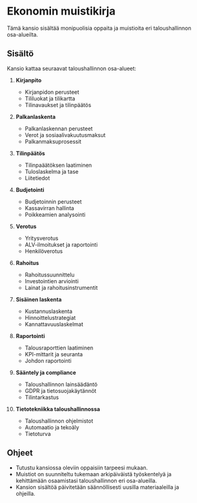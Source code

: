 # Ekonomin muistikirja

Tämä kansio sisältää monipuolisia oppaita ja muistioita eri taloushallinnon osa-alueilta.

## Sisältö
Kansio kattaa seuraavat taloushallinnon osa-alueet:

1. **Kirjanpito**
   - Kirjanpidon perusteet
   - Tililuokat ja tilikartta
   - Tilinavaukset ja tilinpäätös

2. **Palkanlaskenta**
   - Palkanlaskennan perusteet
   - Verot ja sosiaalivakuutusmaksut
   - Palkanmaksuprosessit

3. **Tilinpäätös**
   - Tilinpaäätöksen laatiminen
   - Tuloslaskelma ja tase
   - Liitetiedot

4. **Budjetointi**
   - Budjetoinnin perusteet
   - Kassavirran hallinta
   - Poikkeamien analysointi

5. **Verotus**
   - Yritysverotus
   - ALV-ilmoitukset ja raportointi
   - Henkilöverotus

6. **Rahoitus**
   - Rahoitussuunnittelu
   - Investointien arviointi
   - Lainat ja rahoitusinstrumentit

7. **Sisäinen laskenta**
   - Kustannuslaskenta
   - Hinnoittelustrategiat
   - Kannattavuuslaskelmat

8. **Raportointi**
   - Talousraporttien laatiminen
   - KPI-mittarit ja seuranta
   - Johdon raportointi

9. **Sääntely ja compliance**
   - Taloushallinnon lainsäädäntö
   - GDPR ja tietosuojakäytännöt
   - Tilintarkastus

10. **Tietotekniikka taloushallinnossa**
    - Taloushallinnon ohjelmistot
    - Automaatio ja tekoäly
    - Tietoturva

## Ohjeet
- Tutustu kansiossa oleviin oppaisiin tarpeesi mukaan.
- Muistiot on suunniteltu tukemaan arkipäiväistä työskentelyä ja kehittämään osaamistasi taloushallinnon eri osa-alueilla.
- Kansion sisältöä päivitetään säännöllisesti uusilla materiaaleilla ja ohjeilla.




